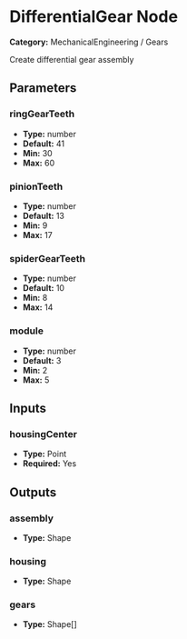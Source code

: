 
# DifferentialGear Node

**Category:** MechanicalEngineering / Gears

Create differential gear assembly

## Parameters


### ringGearTeeth
- **Type:** number
- **Default:** 41
- **Min:** 30
- **Max:** 60



### pinionTeeth
- **Type:** number
- **Default:** 13
- **Min:** 9
- **Max:** 17



### spiderGearTeeth
- **Type:** number
- **Default:** 10
- **Min:** 8
- **Max:** 14



### module
- **Type:** number
- **Default:** 3
- **Min:** 2
- **Max:** 5



## Inputs


### housingCenter
- **Type:** Point
- **Required:** Yes



## Outputs


### assembly
- **Type:** Shape



### housing
- **Type:** Shape



### gears
- **Type:** Shape[]





